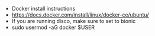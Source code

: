 - Docker install instructions
 - https://docs.docker.com/install/linux/docker-ce/ubuntu/
 - If you are running disco, make sure to set to bionic
 -  sudo usermod -aG docker $USER
